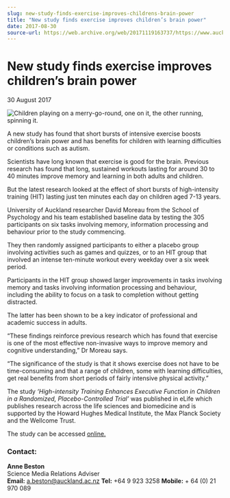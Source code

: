 ```yaml
---
slug: new-study-finds-exercise-improves-childrens-brain-power
title: "New study finds exercise improves children’s brain power"
date: 2017-08-30
source-url: https://web.archive.org/web/20171119163737/https://www.auckland.ac.nz/en/about/news-events-and-notices/news/news-2017/08/new-study-finds-exercise-improves-childrens-brain-power.html
---
```

New study finds exercise improves children’s brain power
========================================================

30 August 2017

![Children playing on a merry-go-round, one on it, the other running, spinning it.](https://www.auckland.ac.nz/en/about/news-events-and-notices/news/news-2017/08/new-study-finds-exercise-improves-childrens-brain-power/_jcr_content/par/textimage/image.img.jpg/1504051340775.jpg "children-playing-1280")

A new study has found that short bursts of intensive exercise boosts children’s brain power and has benefits for children with learning difficulties or conditions such as autism.

Scientists have long known that exercise is good for the brain. Previous research has found that long, sustained workouts lasting for around 30 to 40 minutes improve memory and learning in both adults and children.

But the latest research looked at the effect of short bursts of high-intensity training (HIT) lasting just ten minutes each day on children aged 7-13 years.

University of Auckland researcher David Moreau from the School of Psychology and his team established baseline data by testing the 305 participants on six tasks involving memory, information processing and behaviour prior to the study commencing.

They then randomly assigned participants to either a placebo group involving activities such as games and quizzes, or to an HIT group that involved an intense ten-minute workout every weekday over a six week period.

Participants in the HIT group showed larger improvements in tasks involving memory and tasks involving information processing and behaviour, including the ability to focus on a task to completion without getting distracted.

The latter has been shown to be a key indicator of professional and academic success in adults.

“These findings reinforce previous research which has found that exercise is one of the most effective non-invasive ways to improve memory and cognitive understanding,” Dr Moreau says.

“The significance of the study is that it shows exercise does not have to be time-consuming and that a range of children, some with learning difficulties, get real benefits from short periods of fairly intensive physical activity.”

The study _‘High-intensity Training Enhances Executive Function in Children in a Randomized, Placebo-Controlled Trial’_ was published in eLife which publishes research across the life sciences and biomedicine and is supported by the Howard Hughes Medical Institute, the Max Planck Society and the Wellcome Trust.

The study can be accessed [online.](https://doi.org/10.7554/eLife.25062)

### **Contact:**

**Anne Beston**  
Science Media Relations Adviser  
**Email:** [a.beston@auckland.ac.nz](mailto:a.beston@auckland.ac.nz) **Tel:** +64 9 923 3258 **Mobile:** + 64 (0) 21 970 089